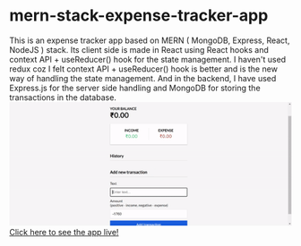 # mern-stack-expense-tracker-app
This is an expense tracker app based on MERN ( MongoDB, Express, React, NodeJS ) stack. Its client side is made in React using React hooks and context API + useReducer() hook for the state management. I haven't used redux coz I felt context API + useReducer() hook is better and is the new way of handling the state management. And in the backend, I have used Express.js for the server side handling and MongoDB for storing the transactions in the database.<br/>
![alt-text](https://github.com/TapasDash/mern-stack-expense-tracker-app/blob/ccab154907bf39bea9dbe96bdfb97424799390ff/mern1.gif)
<a href="https://mern-expsense-tracker.onrender.com/">Click here to see the app live!</a>
